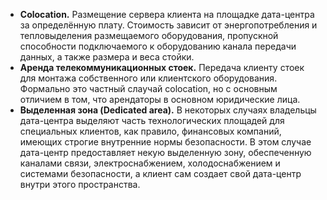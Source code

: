 - **Colocation.** Размещение сервера клиента на площадке дата-центра за определённую плату. Стоимость зависит от энергопотребления и тепловыделения размещаемого оборудования, пропускной способности подключаемого к оборудованию канала передачи данных, а также размера и веса стойки.
- **Аренда телекоммуникационных стоек.** Передача клиенту стоек для монтажа собственного или клиентского оборудования. Формально это частный слаучай colocation, но с основным отличием в том, что арендаторы в основном юридические лица.
- **Выделенная зона (Dedicated area).** В некоторых случаях владельцы дата-центра выделяют часть технологических площадей для специальных клиентов, как правило, финансовых компаний, имеющих строгие внутренние нормы безопасности. В этом случае дата-центр предоставляет некую выделенную зону, обеспеченную каналами связи, электроснабжением, холодоснабжением и системами безопасности, а клиент сам создает свой дата-центр внутри этого пространства.

